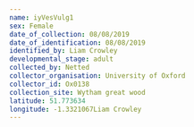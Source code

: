 ```yaml
---
name: iyVesVulg1
sex: Female
date_of_collection: 08/08/2019
date_of_identification: 08/08/2019
identified_by: Liam Crowley
developmental_stage: adult
collected_by: Netted
collector_organisation: University of Oxford
collector_id: Ox0138
collection_site: Wytham great wood
latitude: 51.773634
longitude: -1.3321067Liam Crowley
---
```

